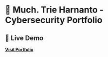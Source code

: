 # 💼 Much. Trie Harnanto - Cybersecurity Portfolio


## 🔗 Live Demo
**[Visit Portfolio](https://muchtrie.github.io/much-portfolio/)**

